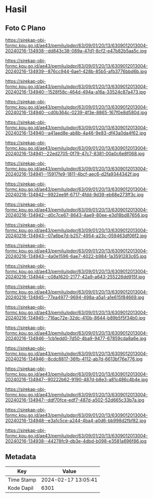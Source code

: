 # Hasil

## Foto C Plano

https://sirekap-obj-formc.kpu.go.id/ae43/pemilu/pdpr/63/09/01/20/13/6309012013004-20240216-134938--dd843c38-089a-47d1-8cf2-e47b82b5aa5c.jpg

https://sirekap-obj-formc.kpu.go.id/ae43/pemilu/pdpr/63/09/01/20/13/6309012013004-20240216-134939--876cc944-6ae1-428b-85b5-afb3776bbd6b.jpg

https://sirekap-obj-formc.kpu.go.id/ae43/pemilu/pdpr/63/09/01/20/13/6309012013004-20240216-134940--1528f58c-464d-494a-a16a-33524c87a473.jpg

https://sirekap-obj-formc.kpu.go.id/ae43/pemilu/pdpr/63/09/01/20/13/6309012013004-20240216-134940--cd0b364c-0239-4f3e-8865-167f0e8d580d.jpg

https://sirekap-obj-formc.kpu.go.id/ae43/pemilu/pdpr/63/09/01/20/13/6309012013004-20240216-134940--a41aed8e-ab8b-4a46-9e83-df43a0da4f62.jpg

https://sirekap-obj-formc.kpu.go.id/ae43/pemilu/pdpr/63/09/01/20/13/6309012013004-20240216-134941--22ed2705-0f79-47c7-8381-00a0c6e8f068.jpg

https://sirekap-obj-formc.kpu.go.id/ae43/pemilu/pdpr/63/09/01/20/13/6309012013004-20240216-134941--15917fe9-1811-4bcf-aec6-d2fa9344342f.jpg

https://sirekap-obj-formc.kpu.go.id/ae43/pemilu/pdpr/63/09/01/20/13/6309012013004-20240216-134942--9922ee9f-6717-4fdd-9d39-eb68e273ff3c.jpg

https://sirekap-obj-formc.kpu.go.id/ae43/pemilu/pdpr/63/09/01/20/13/6309012013004-20240216-134942--d0c7ce67-8643-4ae9-80ee-e3d18bd87656.jpg

https://sirekap-obj-formc.kpu.go.id/ae43/pemilu/pdpr/63/09/01/20/13/6309012013004-20240216-134943--07a6be7d-b257-4954-a23c-059463df06f2.jpg

https://sirekap-obj-formc.kpu.go.id/ae43/pemilu/pdpr/63/09/01/20/13/6309012013004-20240216-134943--4a0e1596-6ae7-4022-b984-1a3591283c65.jpg

https://sirekap-obj-formc.kpu.go.id/ae43/pemilu/pdpr/63/09/01/20/13/6309012013004-20240216-134944--c08a1620-2177-42a9-a643-255226dd915f.jpg

https://sirekap-obj-formc.kpu.go.id/ae43/pemilu/pdpr/63/09/01/20/13/6309012013004-20240216-134945--77ea4977-9694-498a-a5a1-a1e615f84669.jpg

https://sirekap-obj-formc.kpu.go.id/ae43/pemilu/pdpr/63/09/01/20/13/6309012013004-20240216-134945--716ac72e-32dc-410b-8644-b89b5f5f34b0.jpg

https://sirekap-obj-formc.kpu.go.id/ae43/pemilu/pdpr/63/09/01/20/13/6309012013004-20240216-134946--1cb1edd0-7d50-4ba9-9477-67859cda8a6e.jpg

https://sirekap-obj-formc.kpu.go.id/ae43/pemilu/pdpr/63/09/01/20/13/6309012013004-20240216-134946--8cdc8817-36fb-4112-ab7d-6613bf76e776.jpg

https://sirekap-obj-formc.kpu.go.id/ae43/pemilu/pdpr/63/09/01/20/13/6309012013004-20240216-134947--90222b62-9190-487d-b8e3-a81c486c4b4e.jpg

https://sirekap-obj-formc.kpu.go.id/ae43/pemilu/pdpr/63/09/01/20/13/6309012013004-20240216-134947--ddf70fce-edf7-487d-a502-52d665c33b7a.jpg

https://sirekap-obj-formc.kpu.go.id/ae43/pemilu/pdpr/63/09/01/20/13/6309012013004-20240216-134948--e3a1c5ce-a244-4ba4-a0d6-bb998d2fbf82.jpg

https://sirekap-obj-formc.kpu.go.id/ae43/pemilu/pdpr/63/09/01/20/13/6309012013004-20240216-134938--44278fc9-db3e-4dbd-b098-e3581a696f86.jpg


## Metadata

| Key        | Value               |
| ---------- | ------------------- |
| Time Stamp | 2024-02-17 13:05:41 |
| Kode Dapil | 6301                |



